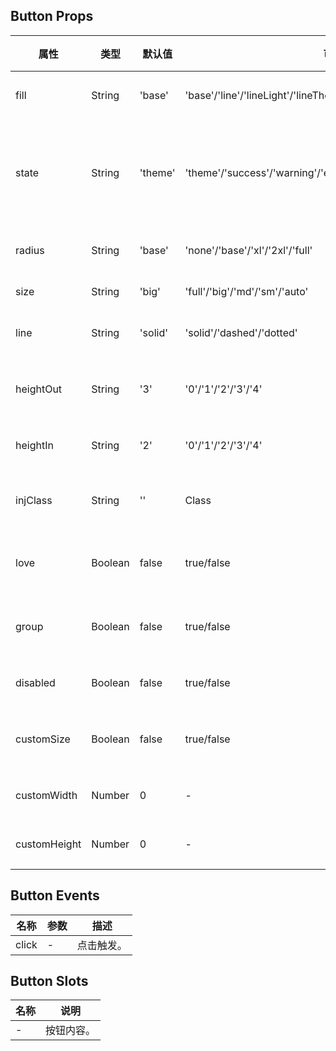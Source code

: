 ## Button Props

| 属性         | 类型    | 默认值  | 可选值                                                                | 必传 | 说明                           |
| ------------ | ------- | ------- | --------------------------------------------------------------------- | ---- | ------------------------------ |
| fill         | String  | 'base'  | 'base'/'line'/'lineLight'/'lineTheme'/'text'/'textTheme'/'colorLight' | N    | 填充模式。                     |
| state        | String  | 'theme' | 'theme'/'success'/'warning'/'error'/'info'                            | N    | 状态色，theme 表示跟随主题色。 |
| radius       | String  | 'base'  | 'none'/'base'/'xl'/'2xl'/'full'                                       | N    | 圆角风格。                     |
| size         | String  | 'big'   | 'full'/'big'/'md'/'sm'/'auto'                                         | N    | 尺寸。                         |
| line         | String  | 'solid' | 'solid'/'dashed'/'dotted'                                             | N    | 边框风格。                     |
| heightOut    | String  | '3'     | '0'/'1'/'2'/'3'/'4'                                                   | N    | 按钮外部高度。                 |
| heightIn     | String  | '2'     | '0'/'1'/'2'/'3'/'4'                                                   | N    | 按钮高度。                     |
| injClass     | String  | ''      | Class                                                                 | N    | 注入 CSS 名称。                |
| love         | Boolean | false   | true/false                                                            | N    | 是否开启关爱版。               |
| group        | Boolean | false   | true/false                                                            | N    | 是否使用按钮组。               |
| disabled     | Boolean | false   | true/false                                                            | N    | 是否禁用。                     |
| customSize   | Boolean | false   | true/false                                                            | N    | 是否自定义大小。               |
| customWidth  | Number  | 0       | -                                                                     | N    | 自定义宽度。                   |
| customHeight | Number  | 0       | -                                                                     | N    | 自定义高度。                   |

## Button Events

| 名称  | 参数 | 描述       |
| ----- | ---- | ---------- |
| click | -    | 点击触发。 |

## Button Slots

| 名称 | 说明       |
| ---- | ---------- |
| -    | 按钮内容。 |
